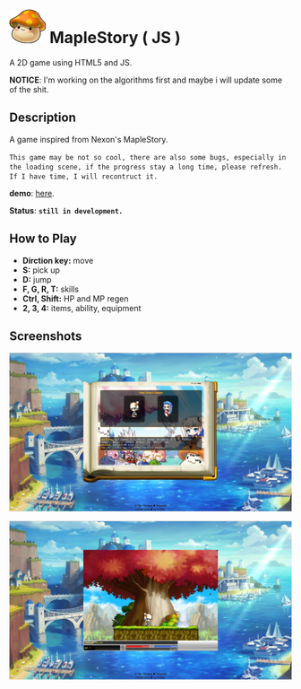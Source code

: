 # [![ms-icon](bg/ico3.jpg)](#) __**MapleStory**__ ( JS )

A 2D game using HTML5 and JS.

**NOTICE**: I'm working on the algorithms first and maybe i will update some of the shit.

## Description
A game inspired from Nexon's MapleStory.

``This game may be not so cool, there are also some bugs, especially in the loading scene, if the progress stay a long time, please refresh. If I have time, I will recontruct it.``

**demo**: [here](https://gq33352190hf8110.github.io/maplestory).

**__Status__**: __**``still in development.``**__

## How to Play
- **Dirction key:** move
- **S:** pick up
- **D:** jump
- **F, G, R, T:** skills
- **Ctrl, Shift:** HP and MP regen
- **2, 3, 4:** items, ability, equipment

## Screenshots
![image](screenshots/progress-2.jpg)

![image](screenshots/progress-1.jpg)
